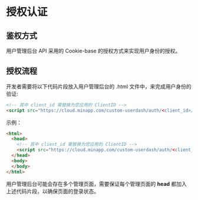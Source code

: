 # 授权认证

## 鉴权方式

用户管理后台 API 采用的 Cookie-base 的授权方式来实现用户身份的授权。

## 授权流程

开发者需要将以下代码片段放入用户管理后台的 .html 文件中，来完成用户身份的验证:

```html
<!-- 其中 client_id 需替换为您应用的 ClientID -->
<script src="https://cloud.minapp.com/custom-userdash/auth/<client_id>/"></script>
```

示例：

```html
<html>
  <head>
    <!-- 其中 client_id 需替换为您应用的 ClientID -->
    <script src="https://cloud.minapp.com/custom-userdash/auth/<client_id>/"></script>
  </head>
  <body>
  </body>
</html>
```

用户管理后台可能会存在多个管理页面，需要保证每个管理页面的 **head** 都加入上述代码片段，以确保页面的登录状态。
